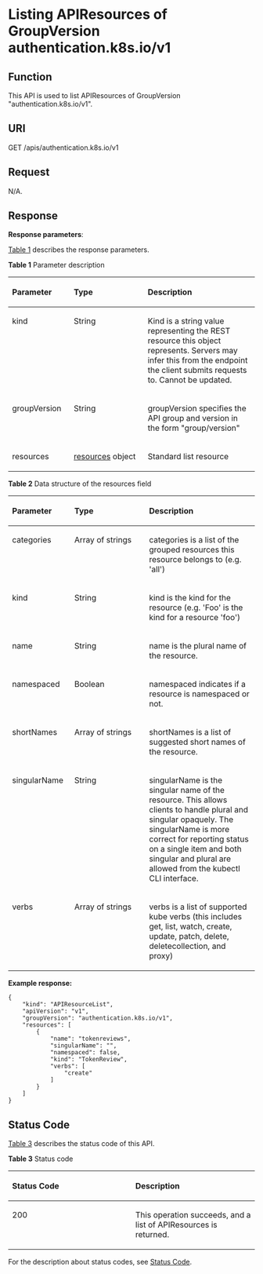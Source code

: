 # Listing APIResources of GroupVersion authentication.k8s.io/v1<a name="cce_02_0191"></a>

## Function<a name="section24640658"></a>

This API is used to list APIResources of GroupVersion "authentication.k8s.io/v1".

## URI<a name="section20439338"></a>

GET /apis/authentication.k8s.io/v1

## Request<a name="section49736316"></a>

N/A.

## Response<a name="section44973667"></a>

**Response parameters**:

[Table 1](#d0e46889)  describes the response parameters.

**Table  1**  Parameter description

<a name="d0e46889"></a>
<table><thead align="left"><tr id="row23309850"><th class="cellrowborder" valign="top" width="25%" id="mcps1.2.4.1.1"><p id="p9049715"><a name="p9049715"></a><a name="p9049715"></a>Parameter</p>
</th>
<th class="cellrowborder" valign="top" width="30%" id="mcps1.2.4.1.2"><p id="p61938284"><a name="p61938284"></a><a name="p61938284"></a>Type</p>
</th>
<th class="cellrowborder" valign="top" width="45%" id="mcps1.2.4.1.3"><p id="p50945069"><a name="p50945069"></a><a name="p50945069"></a>Description</p>
</th>
</tr>
</thead>
<tbody><tr id="row32909919"><td class="cellrowborder" valign="top" width="25%" headers="mcps1.2.4.1.1 "><p id="p48457769"><a name="p48457769"></a><a name="p48457769"></a>kind</p>
</td>
<td class="cellrowborder" valign="top" width="30%" headers="mcps1.2.4.1.2 "><p id="p32765236"><a name="p32765236"></a><a name="p32765236"></a>String</p>
</td>
<td class="cellrowborder" valign="top" width="45%" headers="mcps1.2.4.1.3 "><p id="p36738472"><a name="p36738472"></a><a name="p36738472"></a>Kind is a string value representing the REST resource this object represents. Servers may infer this from the endpoint the client submits requests to. Cannot be updated.</p>
</td>
</tr>
<tr id="row62210792"><td class="cellrowborder" valign="top" width="25%" headers="mcps1.2.4.1.1 "><p id="p5909387"><a name="p5909387"></a><a name="p5909387"></a>groupVersion</p>
</td>
<td class="cellrowborder" valign="top" width="30%" headers="mcps1.2.4.1.2 "><p id="p8898347"><a name="p8898347"></a><a name="p8898347"></a>String</p>
</td>
<td class="cellrowborder" valign="top" width="45%" headers="mcps1.2.4.1.3 "><p id="p49677487"><a name="p49677487"></a><a name="p49677487"></a>groupVersion specifies the API group and version in the form "group/version"</p>
</td>
</tr>
<tr id="row44444202"><td class="cellrowborder" valign="top" width="25%" headers="mcps1.2.4.1.1 "><p id="p43210624"><a name="p43210624"></a><a name="p43210624"></a>resources</p>
</td>
<td class="cellrowborder" valign="top" width="30%" headers="mcps1.2.4.1.2 "><p id="p10399662"><a name="p10399662"></a><a name="p10399662"></a><a href="#d0e46939">resources</a> object</p>
</td>
<td class="cellrowborder" valign="top" width="45%" headers="mcps1.2.4.1.3 "><p id="p65161549"><a name="p65161549"></a><a name="p65161549"></a>Standard list resource</p>
</td>
</tr>
</tbody>
</table>

**Table  2**  Data structure of the resources field

<a name="d0e46939"></a>
<table><thead align="left"><tr id="row23729842"><th class="cellrowborder" valign="top" width="25.252525252525253%" id="mcps1.2.4.1.1"><p id="p43069063"><a name="p43069063"></a><a name="p43069063"></a>Parameter</p>
</th>
<th class="cellrowborder" valign="top" width="30.303030303030305%" id="mcps1.2.4.1.2"><p id="p66042064"><a name="p66042064"></a><a name="p66042064"></a>Type</p>
</th>
<th class="cellrowborder" valign="top" width="44.44444444444445%" id="mcps1.2.4.1.3"><p id="p47806966"><a name="p47806966"></a><a name="p47806966"></a>Description</p>
</th>
</tr>
</thead>
<tbody><tr id="row47159008"><td class="cellrowborder" valign="top" width="25.252525252525253%" headers="mcps1.2.4.1.1 "><p id="p61783286"><a name="p61783286"></a><a name="p61783286"></a>categories</p>
</td>
<td class="cellrowborder" valign="top" width="30.303030303030305%" headers="mcps1.2.4.1.2 "><p id="p38390306"><a name="p38390306"></a><a name="p38390306"></a>Array of strings</p>
</td>
<td class="cellrowborder" valign="top" width="44.44444444444445%" headers="mcps1.2.4.1.3 "><p id="p22607049"><a name="p22607049"></a><a name="p22607049"></a>categories is a list of the grouped resources this resource belongs to (e.g. 'all')</p>
</td>
</tr>
<tr id="row2136855"><td class="cellrowborder" valign="top" width="25.252525252525253%" headers="mcps1.2.4.1.1 "><p id="p38867589"><a name="p38867589"></a><a name="p38867589"></a>kind</p>
</td>
<td class="cellrowborder" valign="top" width="30.303030303030305%" headers="mcps1.2.4.1.2 "><p id="p61266979"><a name="p61266979"></a><a name="p61266979"></a>String</p>
</td>
<td class="cellrowborder" valign="top" width="44.44444444444445%" headers="mcps1.2.4.1.3 "><p id="p63678233"><a name="p63678233"></a><a name="p63678233"></a>kind is the kind for the resource (e.g. 'Foo' is the kind for a resource 'foo')</p>
</td>
</tr>
<tr id="row36233189"><td class="cellrowborder" valign="top" width="25.252525252525253%" headers="mcps1.2.4.1.1 "><p id="p49207187"><a name="p49207187"></a><a name="p49207187"></a>name</p>
</td>
<td class="cellrowborder" valign="top" width="30.303030303030305%" headers="mcps1.2.4.1.2 "><p id="p26359214"><a name="p26359214"></a><a name="p26359214"></a>String</p>
</td>
<td class="cellrowborder" valign="top" width="44.44444444444445%" headers="mcps1.2.4.1.3 "><p id="p54721565"><a name="p54721565"></a><a name="p54721565"></a>name is the plural name of the resource.</p>
</td>
</tr>
<tr id="row22732040"><td class="cellrowborder" valign="top" width="25.252525252525253%" headers="mcps1.2.4.1.1 "><p id="p29355921"><a name="p29355921"></a><a name="p29355921"></a>namespaced</p>
</td>
<td class="cellrowborder" valign="top" width="30.303030303030305%" headers="mcps1.2.4.1.2 "><p id="p29019362"><a name="p29019362"></a><a name="p29019362"></a>Boolean</p>
</td>
<td class="cellrowborder" valign="top" width="44.44444444444445%" headers="mcps1.2.4.1.3 "><p id="p1758116"><a name="p1758116"></a><a name="p1758116"></a>namespaced indicates if a resource is namespaced or not.</p>
</td>
</tr>
<tr id="row15823046"><td class="cellrowborder" valign="top" width="25.252525252525253%" headers="mcps1.2.4.1.1 "><p id="p6598388"><a name="p6598388"></a><a name="p6598388"></a>shortNames</p>
</td>
<td class="cellrowborder" valign="top" width="30.303030303030305%" headers="mcps1.2.4.1.2 "><p id="p64707430"><a name="p64707430"></a><a name="p64707430"></a>Array of strings</p>
</td>
<td class="cellrowborder" valign="top" width="44.44444444444445%" headers="mcps1.2.4.1.3 "><p id="p6810501"><a name="p6810501"></a><a name="p6810501"></a>shortNames is a list of suggested short names of the resource.</p>
</td>
</tr>
<tr id="row61294512"><td class="cellrowborder" valign="top" width="25.252525252525253%" headers="mcps1.2.4.1.1 "><p id="p65908477"><a name="p65908477"></a><a name="p65908477"></a>singularName</p>
</td>
<td class="cellrowborder" valign="top" width="30.303030303030305%" headers="mcps1.2.4.1.2 "><p id="p36986410"><a name="p36986410"></a><a name="p36986410"></a>String</p>
</td>
<td class="cellrowborder" valign="top" width="44.44444444444445%" headers="mcps1.2.4.1.3 "><p id="p43109215"><a name="p43109215"></a><a name="p43109215"></a>singularName is the singular name of the resource. This allows clients to handle plural and singular opaquely. The singularName is more correct for reporting status on a single item and both singular and plural are allowed from the kubectl CLI interface.</p>
</td>
</tr>
<tr id="row52438621"><td class="cellrowborder" valign="top" width="25.252525252525253%" headers="mcps1.2.4.1.1 "><p id="p19669874"><a name="p19669874"></a><a name="p19669874"></a>verbs</p>
</td>
<td class="cellrowborder" valign="top" width="30.303030303030305%" headers="mcps1.2.4.1.2 "><p id="p49755939"><a name="p49755939"></a><a name="p49755939"></a>Array of strings</p>
</td>
<td class="cellrowborder" valign="top" width="44.44444444444445%" headers="mcps1.2.4.1.3 "><p id="p3699290"><a name="p3699290"></a><a name="p3699290"></a>verbs is a list of supported kube verbs (this includes get, list, watch, create, update, patch, delete, deletecollection, and proxy)</p>
</td>
</tr>
</tbody>
</table>

**Example response:**

```
{
    "kind": "APIResourceList",
    "apiVersion": "v1",
    "groupVersion": "authentication.k8s.io/v1",
    "resources": [
        {
            "name": "tokenreviews",
            "singularName": "",
            "namespaced": false,
            "kind": "TokenReview",
            "verbs": [
                "create"
            ]
        }
    ]
}
```

## Status Code<a name="section2109823"></a>

[Table 3](#d0e47040)  describes the status code of this API.

**Table  3**  Status code

<a name="d0e47040"></a>
<table><thead align="left"><tr id="row4441640"><th class="cellrowborder" valign="top" width="50%" id="mcps1.2.3.1.1"><p id="p24228578"><a name="p24228578"></a><a name="p24228578"></a>Status Code</p>
</th>
<th class="cellrowborder" valign="top" width="50%" id="mcps1.2.3.1.2"><p id="p16357792"><a name="p16357792"></a><a name="p16357792"></a>Description</p>
</th>
</tr>
</thead>
<tbody><tr id="row49912779"><td class="cellrowborder" valign="top" width="50%" headers="mcps1.2.3.1.1 "><p id="p16403274"><a name="p16403274"></a><a name="p16403274"></a>200</p>
</td>
<td class="cellrowborder" valign="top" width="50%" headers="mcps1.2.3.1.2 "><p id="p53596806"><a name="p53596806"></a><a name="p53596806"></a>This operation succeeds, and a list of APIResources is returned.</p>
</td>
</tr>
</tbody>
</table>

For the description about status codes, see  [Status Code](status-code.md).

